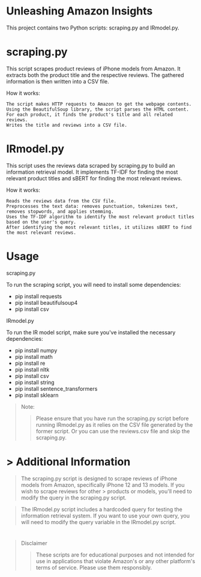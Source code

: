# Unleashing Amazon Insights

 This project contains two Python scripts: scraping.py and IRmodel.py.
# scraping.py

This script scrapes product reviews of iPhone models from Amazon. It extracts both the product title and the respective reviews. The gathered information is then written into a CSV file.

How it works:

    The script makes HTTP requests to Amazon to get the webpage contents.
    Using the BeautifulSoup library, the script parses the HTML content.
    For each product, it finds the product's title and all related reviews.
    Writes the title and reviews into a CSV file.

# IRmodel.py

This script uses the reviews data scraped by scraping.py to build an information retrieval model. It implements TF-IDF for finding the most relevant product titles and sBERT for finding the most relevant reviews.

How it works:

    Reads the reviews data from the CSV file.
    Preprocesses the text data: removes punctuation, tokenizes text, removes stopwords, and applies stemming.
    Uses the TF-IDF algorithm to identify the most relevant product titles based on the user's query.
    After identifying the most relevant titles, it utilizes sBERT to find the most relevant reviews.

# Usage
scraping.py

To run the scraping script, you will need to install some dependencies:
- pip install requests
- pip install beautifulsoup4
- pip install csv

IRmodel.py

To run the IR model script, make sure you've installed the necessary dependencies:
- pip install numpy
- pip install math
- pip install re
- pip install nltk
- pip install csv
- pip install string
- pip install sentence_transformers
- pip install sklearn

 > Note:
>> Please ensure that you have run the scraping.py script before running IRmodel.py as it relies on the CSV file generated by the former script.
>> Or you can use the reviews.csv file and skip the scraping.py.


# > Additional Information

> The scraping.py script is designed to scrape reviews of iPhone models from Amazon, specifically iPhone 12 and 13 models. If you wish to scrape reviews for other > products or models, you'll need to modify the query in the scraping.py script.

> The IRmodel.py script includes a hardcoded query for testing the information retrieval system. If you want to use your own query, you will need to modify the query variable in the IRmodel.py script.
# 
> Disclaimer
>> These scripts are for educational purposes and not intended for use in applications that violate Amazon's or any other platform's terms of service. Please use them responsibly.
